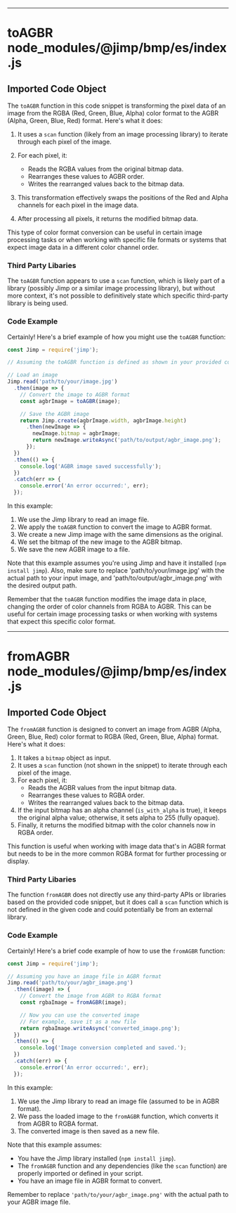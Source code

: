 

  
---
# toAGBR node_modules/@jimp/bmp/es/index.js
## Imported Code Object
The `toAGBR` function in this code snippet is transforming the pixel data of an image from the RGBA (Red, Green, Blue, Alpha) color format to the AGBR (Alpha, Green, Blue, Red) format. Here's what it does:

1. It uses a `scan` function (likely from an image processing library) to iterate through each pixel of the image.

2. For each pixel, it:
   - Reads the RGBA values from the original bitmap data.
   - Rearranges these values to AGBR order.
   - Writes the rearranged values back to the bitmap data.

3. This transformation effectively swaps the positions of the Red and Alpha channels for each pixel in the image data.

4. After processing all pixels, it returns the modified bitmap data.

This type of color format conversion can be useful in certain image processing tasks or when working with specific file formats or systems that expect image data in a different color channel order.

### Third Party Libaries

The `toAGBR` function appears to use a `scan` function, which is likely part of a library (possibly Jimp or a similar image processing library), but without more context, it's not possible to definitively state which specific third-party library is being used.

### Code Example

Certainly! Here's a brief example of how you might use the `toAGBR` function:

```javascript
const Jimp = require('jimp');

// Assuming the toAGBR function is defined as shown in your provided code

// Load an image
Jimp.read('path/to/your/image.jpg')
  .then(image => {
    // Convert the image to AGBR format
    const agbrImage = toAGBR(image);

    // Save the AGBR image
    return Jimp.create(agbrImage.width, agbrImage.height)
      .then(newImage => {
        newImage.bitmap = agbrImage;
        return newImage.writeAsync('path/to/output/agbr_image.png');
      });
  })
  .then(() => {
    console.log('AGBR image saved successfully');
  })
  .catch(err => {
    console.error('An error occurred:', err);
  });
```

In this example:

1. We use the Jimp library to read an image file.
2. We apply the `toAGBR` function to convert the image to AGBR format.
3. We create a new Jimp image with the same dimensions as the original.
4. We set the bitmap of the new image to the AGBR bitmap.
5. We save the new AGBR image to a file.

Note that this example assumes you're using Jimp and have it installed (`npm install jimp`). Also, make sure to replace 'path/to/your/image.jpg' with the actual path to your input image, and 'path/to/output/agbr_image.png' with the desired output path.

Remember that the `toAGBR` function modifies the image data in place, changing the order of color channels from RGBA to AGBR. This can be useful for certain image processing tasks or when working with systems that expect this specific color format.

---
# fromAGBR node_modules/@jimp/bmp/es/index.js
## Imported Code Object
The `fromAGBR` function is designed to convert an image from AGBR (Alpha, Green, Blue, Red) color format to RGBA (Red, Green, Blue, Alpha) format. Here's what it does:

1. It takes a `bitmap` object as input.
2. It uses a `scan` function (not shown in the snippet) to iterate through each pixel of the image.
3. For each pixel, it:
   - Reads the AGBR values from the input bitmap data.
   - Rearranges these values to RGBA order.
   - Writes the rearranged values back to the bitmap data.
4. If the input bitmap has an alpha channel (`is_with_alpha` is true), it keeps the original alpha value; otherwise, it sets alpha to 255 (fully opaque).
5. Finally, it returns the modified bitmap with the color channels now in RGBA order.

This function is useful when working with image data that's in AGBR format but needs to be in the more common RGBA format for further processing or display.

### Third Party Libaries

The function `fromAGBR` does not directly use any third-party APIs or libraries based on the provided code snippet, but it does call a `scan` function which is not defined in the given code and could potentially be from an external library.

### Code Example

Certainly! Here's a brief code example of how to use the `fromAGBR` function:

```javascript
const Jimp = require('jimp');

// Assuming you have an image file in AGBR format
Jimp.read('path/to/your/agbr_image.png')
  .then((image) => {
    // Convert the image from AGBR to RGBA format
    const rgbaImage = fromAGBR(image);

    // Now you can use the converted image
    // For example, save it as a new file
    return rgbaImage.writeAsync('converted_image.png');
  })
  .then(() => {
    console.log('Image conversion completed and saved.');
  })
  .catch((err) => {
    console.error('An error occurred:', err);
  });
```

In this example:

1. We use the Jimp library to read an image file (assumed to be in AGBR format).
2. We pass the loaded image to the `fromAGBR` function, which converts it from AGBR to RGBA format.
3. The converted image is then saved as a new file.

Note that this example assumes:
- You have the Jimp library installed (`npm install jimp`).
- The `fromAGBR` function and any dependencies (like the `scan` function) are properly imported or defined in your script.
- You have an image file in AGBR format to convert.

Remember to replace `'path/to/your/agbr_image.png'` with the actual path to your AGBR image file.


  